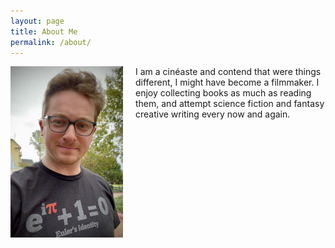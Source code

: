 ```yaml
---
layout: page
title: About Me
permalink: /about/
---
```



<img src="/images/euler.jpg" alt="Profile Picture" style="float: left; margin-right: 20px; width: 180px;">

I am a cinéaste and contend that were things different, I might have become a filmmaker. I enjoy collecting books as much as reading them, and attempt science fiction and fantasy creative writing every now and again.
